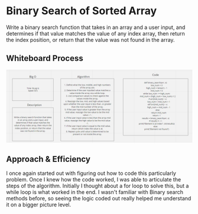 # Binary Search of Sorted Array
Write a binary search function that takes in an array and a user input, and determines if that value matches the value of any index array, then return the index position, or return that the value was not found in the array.

## Whiteboard Process
<img src='img/array-binary-search.png'/>

## Approach & Efficiency
I once again started out with figuring out how to code this particularly problem. Once I knew how the code worked, I was able to articulate the steps of the algorithm. Initially I thought about a for loop to solve this, but a while loop is what worked in the end. I wasn't familiar with Binary search methods before, so seeing the logic coded out really helped me understand it on a bigger picture level.
